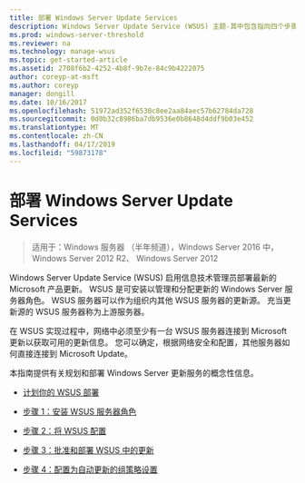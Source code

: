 ```yaml
---
title: 部署 Windows Server Update Services
description: Windows Server Update Service (WSUS) 主题-其中包含指向四个步骤来完成该部署过程的概述
ms.prod: windows-server-threshold
ms.reviewer: na
ms.technology: manage-wsus
ms.topic: get-started-article
ms.assetid: 2708f6b2-4252-4b8f-9b7e-84c9b4222075
author: coreyp-at-msft
ms.author: coreyp
manager: dongill
ms.date: 10/16/2017
ms.openlocfilehash: 51972ad352f6530c8ee2aa84aec57b62784da728
ms.sourcegitcommit: 0d0b32c8986ba7db9536e0b8648d4ddf9b03e452
ms.translationtype: MT
ms.contentlocale: zh-CN
ms.lasthandoff: 04/17/2019
ms.locfileid: "59873178"
---
```

# <a name="deploy-windows-server-update-services"></a>部署 Windows Server Update Services

>适用于：Windows 服务器 （半年频道），Windows Server 2016 中，Windows Server 2012 R2、 Windows Server 2012

Windows Server Update Service (WSUS) 启用信息技术管理员部署最新的 Microsoft 产品更新。 WSUS 是可安装以管理和分配更新的 Windows Server 服务器角色。 WSUS 服务器可以作为组织内其他 WSUS 服务器的更新源。 充当更新源的 WSUS 服务器称为上游服务器。  

在 WSUS 实现过程中，网络中必须至少有一台 WSUS 服务器连接到 Microsoft 更新以获取可用的更新信息。 您可以确定，根据网络安全和配置，其他服务器如何直接连接到 Microsoft Update。  

本指南提供有关规划和部署 Windows Server 更新服务的概念性信息。  

-   [计划你的 WSUS 部署](../plan/plan-your-wsus-deployment.md)  

-   [步骤 1：安装 WSUS 服务器角色](1-install-the-wsus-server-role.md)  

-   [步骤 2：将 WSUS 配置](2-configure-wsus.md)  

-   [步骤 3：批准和部署 WSUS 中的更新](3-approve-and-deploy-updates-in-wsus.md)  

-   [步骤 4：配置为自动更新的组策略设置](4-configure-group-policy-settings-for-automatic-updates.md)  
